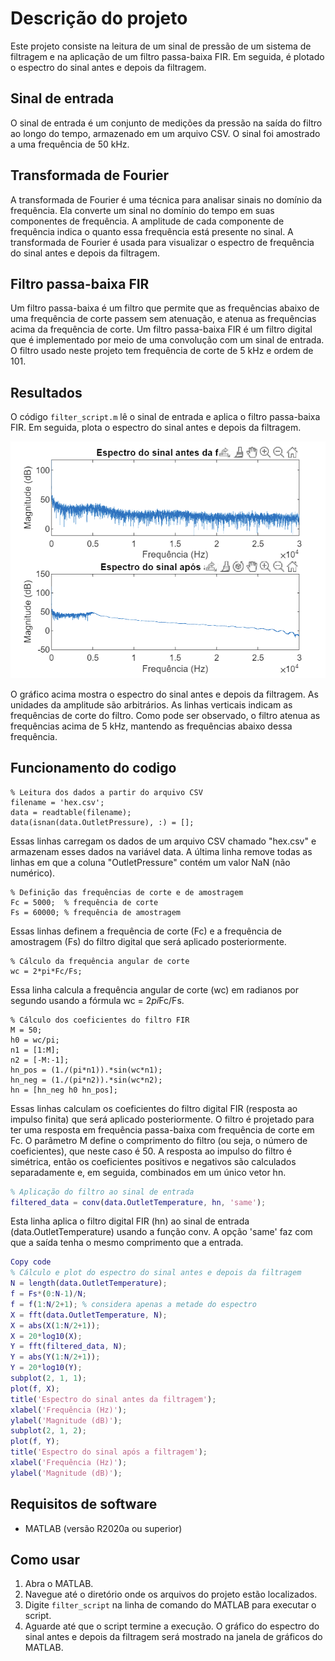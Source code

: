 # Descrição do projeto

Este projeto consiste na leitura de um sinal de pressão de um sistema de filtragem e na aplicação de um filtro passa-baixa FIR. Em seguida, é plotado o espectro do sinal antes e depois da filtragem.

## Sinal de entrada

O sinal de entrada é um conjunto de medições da pressão na saída do filtro ao longo do tempo, armazenado em um arquivo CSV. O sinal foi amostrado a uma frequência de 50 kHz.

## Transformada de Fourier

A transformada de Fourier é uma técnica para analisar sinais no domínio da frequência. Ela converte um sinal no domínio do tempo em suas componentes de frequência. A amplitude de cada componente de frequência indica o quanto essa frequência está presente no sinal. A transformada de Fourier é usada para visualizar o espectro de frequência do sinal antes e depois da filtragem.

## Filtro passa-baixa FIR

Um filtro passa-baixa é um filtro que permite que as frequências abaixo de uma frequência de corte passem sem atenuação, e atenua as frequências acima da frequência de corte. Um filtro passa-baixa FIR é um filtro digital que é implementado por meio de uma convolução com um sinal de entrada. O filtro usado neste projeto tem frequência de corte de 5 kHz e ordem de 101.

## Resultados

O código `filter_script.m` lê o sinal de entrada e aplica o filtro passa-baixa FIR. Em seguida, plota o espectro do sinal antes e depois da filtragem.

![Espectro do sinal antes e depois da filtragem](./images/Screenshot_12.png)

O gráfico acima mostra o espectro do sinal antes e depois da filtragem. As unidades da amplitude são arbitrários. As linhas verticais indicam as frequências de corte do filtro. Como pode ser observado, o filtro atenua as frequências acima de 5 kHz, mantendo as frequências abaixo dessa frequência.
## Funcionamento do codigo
```
% Leitura dos dados a partir do arquivo CSV
filename = 'hex.csv';
data = readtable(filename);
data(isnan(data.OutletPressure), :) = [];
```

Essas linhas carregam os dados de um arquivo CSV chamado "hex.csv" e armazenam esses dados na variável data. A última linha remove todas as linhas em que a coluna "OutletPressure" contém um valor NaN (não numérico).

```
% Definição das frequências de corte e de amostragem
Fc = 5000;  % frequência de corte
Fs = 60000; % frequência de amostragem
```
Essas linhas definem a frequência de corte (Fc) e a frequência de amostragem (Fs) do filtro digital que será aplicado posteriormente.

```
% Cálculo da frequência angular de corte
wc = 2*pi*Fc/Fs;
```

Essa linha calcula a frequência angular de corte (wc) em radianos por segundo usando a fórmula wc = 2*pi*Fc/Fs.

```
% Cálculo dos coeficientes do filtro FIR
M = 50;
h0 = wc/pi;
n1 = [1:M];
n2 = [-M:-1];
hn_pos = (1./(pi*n1)).*sin(wc*n1);
hn_neg = (1./(pi*n2)).*sin(wc*n2);
hn = [hn_neg h0 hn_pos];
```

Essas linhas calculam os coeficientes do filtro digital FIR (resposta ao impulso finita) que será aplicado posteriormente. O filtro é projetado para ter uma resposta em frequência passa-baixa com frequência de corte em Fc. O parâmetro M define o comprimento do filtro (ou seja, o número de coeficientes), que neste caso é 50. A resposta ao impulso do filtro é simétrica, então os coeficientes positivos e negativos são calculados separadamente e, em seguida, combinados em um único vetor hn.

```matlab
% Aplicação do filtro ao sinal de entrada
filtered_data = conv(data.OutletTemperature, hn, 'same');
```
Esta linha aplica o filtro digital FIR (hn) ao sinal de entrada (data.OutletTemperature) usando a função conv. A opção 'same' faz com que a saída tenha o mesmo comprimento que a entrada.

```matlab
Copy code
% Cálculo e plot do espectro do sinal antes e depois da filtragem
N = length(data.OutletTemperature);
f = Fs*(0:N-1)/N;
f = f(1:N/2+1); % considera apenas a metade do espectro
X = fft(data.OutletTemperature, N);
X = abs(X(1:N/2+1));
X = 20*log10(X);
Y = fft(filtered_data, N);
Y = abs(Y(1:N/2+1));
Y = 20*log10(Y);
subplot(2, 1, 1);
plot(f, X);
title('Espectro do sinal antes da filtragem');
xlabel('Frequência (Hz)');
ylabel('Magnitude (dB)');
subplot(2, 1, 2);
plot(f, Y);
title('Espectro do sinal após a filtragem');
xlabel('Frequência (Hz)');
ylabel('Magnitude (dB)');
```
## Requisitos de software

- MATLAB (versão R2020a ou superior)

## Como usar

1. Abra o MATLAB.
2. Navegue até o diretório onde os arquivos do projeto estão localizados.
3. Digite `filter_script` na linha de comando do MATLAB para executar o script.
4. Aguarde até que o script termine a execução. O gráfico do espectro do sinal antes e depois da filtragem será mostrado na janela de gráficos do MATLAB.
